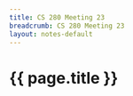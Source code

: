 ```yaml
---
title: CS 280 Meeting 23
breadcrumb: CS 280 Meeting 23
layout: notes-default
---
```

# {{ page.title }}
